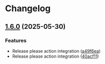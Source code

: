 # Changelog

## [1.6.0](https://github.com/aws-github-ops/handle-stale-discussions/compare/v1.5.2...v1.6.0) (2025-05-30)


### Features

* Release please action integration ([a49f6ea](https://github.com/aws-github-ops/handle-stale-discussions/commit/a49f6ea2a989c208704d7142c2ca60bbcd15484e))
* Release please action integration ([40acf11](https://github.com/aws-github-ops/handle-stale-discussions/commit/40acf119504eae548af1af4c68a3adc324be2bd5))

